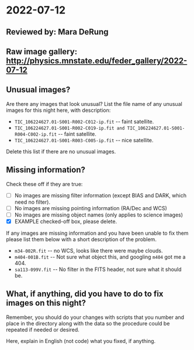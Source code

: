 # 2022-07-12

## Reviewed by:   Mara DeRung

## Raw image gallery: http://physics.mnstate.edu/feder_gallery/2022-07-12

## Unusual images?

Are there any images that look unusual? List the file name of any unusual images for this night here, with description:

+ `TIC_106224627.01-S001-R002-C012-ip.fit` -- faint satellite.
+ `TIC_106224627.01-S001-R002-C019-ip.fit and TIC_106224627.01-S001-R004-C002-ip.fit` --  faint satellite.
+ `TIC_106224627.01-S001-R003-C005-ip.fit` -- nice satellite.

Delete this list if there are no unusual images.

## Missing information?

Check these off if they are true:

- [ ] No images are missing filter information (except BIAS and DARK, which need no filter).
- [ ] No images are missing pointing information (RA/Dec and WCS)
- [ ] No images are missing object names (only applies to science images)
- [x] EXAMPLE checked-off box, please delete.

If any images are missing information and you have been unable to fix them please list
them below with a short description of the problem.

+ `m34-002R.fit` -- no WCS, looks like there were maybe clouds.
+ `m404-001B.fit` -- Not sure what object this, and googling `m404` got me a 404.
+ `sa113-099V.fit` -- No filter in the FITS header, not sure what it should be.

## What, if anything, did you have to do to fix images on this night?

Remember, you should do your changes with scripts that you number and place in the
directory along with the data so the procedure could be repeated if needed or
desired.

Here, explain in English (not code) what you fixed, if anything.
